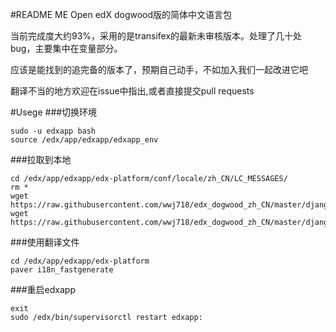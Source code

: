 #README ME
Open edX dogwood版的简体中文语言包

当前完成度大约93%，采用的是transifex的最新未审核版本。处理了几十处bug，主要集中在变量部分。

应该是能找到的追完备的版本了，预期自己动手，不如加入我们一起改进它吧 

翻译不当的地方欢迎在issue中指出,或者直接提交pull requests

#Usege
###切换环境
```
sudo -u edxapp bash
source /edx/app/edxapp/edxapp_env
```

###拉取到本地
```
cd /edx/app/edxapp/edx-platform/conf/locale/zh_CN/LC_MESSAGES/
rm *
wget https://raw.githubusercontent.com/wwj718/edx_dogwood_zh_CN/master/django.po
wget https://raw.githubusercontent.com/wwj718/edx_dogwood_zh_CN/master/djangojs.po
```

###使用翻译文件
```
cd /edx/app/edxapp/edx-platform
paver i18n_fastgenerate
```
###重启edxapp
```
exit
sudo /edx/bin/supervisorctl restart edxapp:
```
